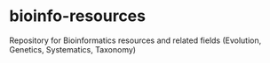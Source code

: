 # bioinfo-resources
Repository for Bioinformatics resources and related fields (Evolution, Genetics, Systematics, Taxonomy)
